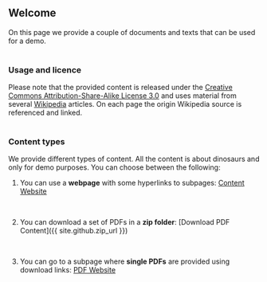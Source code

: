 ## Welcome 

On this page we provide a couple of documents and texts that can be used for a demo. 
<br>
<br>

### Usage and licence

Please note that the provided content is released under the [Creative Commons Attribution-Share-Alike License 3.0](https://creativecommons.org/licenses/by-sa/3.0/") and uses material from several [Wikipedia](https://en.wikipedia.org/wiki/Main_Page) articles. On each page the origin Wikipedia source is referenced and linked.
<br>
<br>

### Content types

We provide different types of content. All the content is about dinosaurs and only for demo purposes. You can choose between the following:

1. You can use a **webpage** with some hyperlinks to subpages: [Content Website](content-dinos/dinos.md)
<br>

2. You can download a set of PDFs in a **zip folder**: [Download PDF Content]({{ site.github.zip_url }})
<br>

3. You can go to a subpage where **single PDFs** are provided using download links: [PDF Website](content-pdfs/Dinosaur_Wikipedia_Article.pdf)







